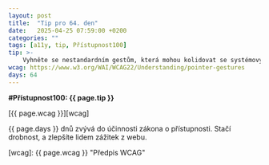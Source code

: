 ```yaml
---
layout: post
title:  "Tip pro 64. den"
date:   2025-04-25 07:59:00 +0200
categories: ""
tags: [a11y, tip, Přístupnost100]
tip: >- 
    Vyhněte se nestandardním gestům, která mohou kolidovat se systémovým ovládáním nebo asistivními funkcemi (např. tříprstová gesta rezervují mobilní čtečky pro své ovládání).
wcag: https://www.w3.org/WAI/WCAG22/Understanding/pointer-gestures
days: 64
---
```

**#Přístupnost100: {{ page.tip }}**

[{{ page.wcag }}][wcag]

{{ page.days }} dnů zvývá do účinnosti zákona o přístupnosti. Stačí drobnost, a zlepšíte lidem zážitek z webu.

[wcag]: {{ page.wcag }} "Předpis WCAG"
